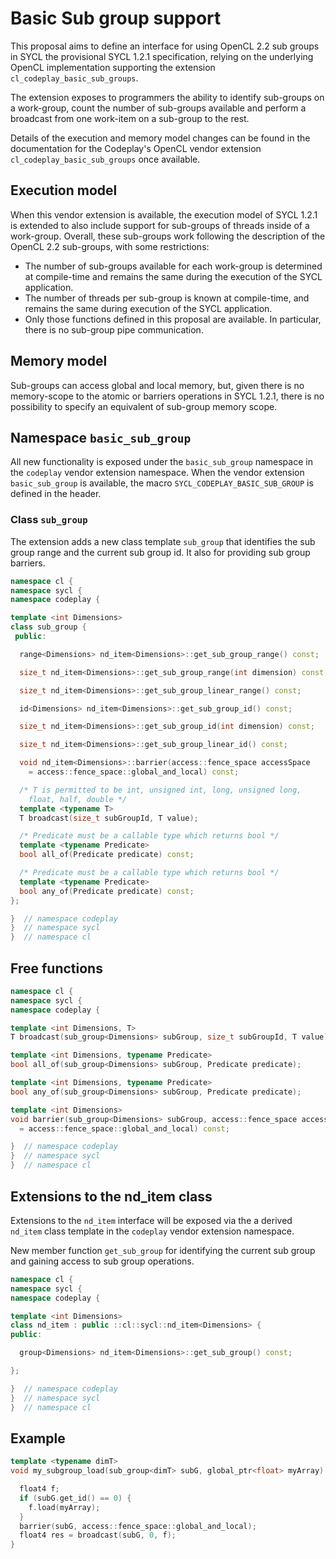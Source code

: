 # Basic Sub group support

This proposal aims to define an interface for using OpenCL 2.2 sub groups in
SYCL the provisional SYCL 1.2.1 specification, relying on the underlying
OpenCL implementation supporting the extension `cl_codeplay_basic_sub_groups`.

The extension exposes to programmers the ability to identify sub-groups
on a work-group, count the number of sub-groups available and perform
a broadcast from one work-item on a sub-group to the rest.

Details of the execution and memory model changes can be found in the
documentation for the Codeplay's OpenCL vendor extension `cl_codeplay_basic_sub_groups` 
once available.

## Execution model

When this vendor extension is available, the execution model of SYCL 1.2.1
is extended to also include support for sub-groups of threads inside of a
work-group.
Overall, these sub-groups work following the description of the OpenCL 2.2
sub-groups, with some restrictions:

* The number of sub-groups available for each work-group is determined 
at compile-time and remains the same during the execution of the SYCL application.
* The number of threads per sub-group is known at compile-time, and remains the
same during execution of the SYCL application.
* Only those functions defined in this proposal are available. 
In particular, there is no sub-group pipe communication.

## Memory model

Sub-groups can access global and local memory, but, given there is no 
memory-scope to the atomic or barriers operations in SYCL 1.2.1, there is no
possibility to specify an equivalent of sub-group memory scope.

## Namespace `basic_sub_group`

All new functionality is exposed under the `basic_sub_group` namespace
in the `codeplay` vendor extension namespace.
When the vendor extension `basic_sub_group` is available, the macro
`SYCL_CODEPLAY_BASIC_SUB_GROUP` is defined in the header.

### Class `sub_group`

The extension adds a new class template `sub_group` that identifies the 
sub group range and the current sub group id. 
It also for providing sub group barriers.

```cpp
namespace cl {
namespace sycl {
namespace codeplay {

template <int Dimensions>
class sub_group {
 public:

  range<Dimensions> nd_item<Dimensions>::get_sub_group_range() const;

  size_t nd_item<Dimensions>::get_sub_group_range(int dimension) const;

  size_t nd_item<Dimensions>::get_sub_group_linear_range() const;

  id<Dimensions> nd_item<Dimensions>::get_sub_group_id() const;

  size_t nd_item<Dimensions>::get_sub_group_id(int dimension) const;

  size_t nd_item<Dimensions>::get_sub_group_linear_id() const;

  void nd_item<Dimensions>::barrier(access::fence_space accessSpace
    = access::fence_space::global_and_local) const;

  /* T is permitted to be int, unsigned int, long, unsigned long, 
    float, half, double */
  template <typename T>
  T broadcast(size_t subGroupId, T value);

  /* Predicate must be a callable type which returns bool */
  template <typename Predicate>
  bool all_of(Predicate predicate) const;

  /* Predicate must be a callable type which returns bool */
  template <typename Predicate>
  bool any_of(Predicate predicate) const;
};

}  // namespace codeplay
}  // namespace sycl
}  // namespace cl
```

## Free functions

```cpp
namespace cl {
namespace sycl {
namespace codeplay {

template <int Dimensions, T>
T broadcast(sub_group<Dimensions> subGroup, size_t subGroupId, T value);

template <int Dimensions, typename Predicate>
bool all_of(sub_group<Dimensions> subGroup, Predicate predicate);

template <int Dimensions, typename Predicate>
bool any_of(sub_group<Dimensions> subGroup, Predicate predicate);

template <int Dimensions>
void barrier(sub_group<Dimensions> subGroup, access::fence_space accessSpace
  = access::fence_space::global_and_local) const;

}  // namespace codeplay
}  // namespace sycl
}  // namespace cl
```

## Extensions to the nd\_item class

Extensions to the `nd_item` interface will be exposed via the a derived `nd_item` class template in the `codeplay` vendor extension namespace.

New member function `get_sub_group` for identifying the current sub group and gaining access to sub group operations.

```cpp
namespace cl {
namespace sycl {
namespace codeplay {

template <int Dimensions>
class nd_item : public ::cl::sycl::nd_item<Dimensions> {
public:

  group<Dimensions> nd_item<Dimensions>::get_sub_group() const;

};

}  // namespace codeplay
}  // namespace sycl
}  // namespace cl
```

## Example

```cpp
template <typename dimT>
void my_subgroup_load(sub_group<dimT> subG, global_ptr<float> myArray) {

  float4 f;
  if (subG.get_id() == 0) {  
    f.load(myArray);
  }
  barrier(subG, access::fence_space::global_and_local);
  float4 res = broadcast(subG, 0, f);
}
```
